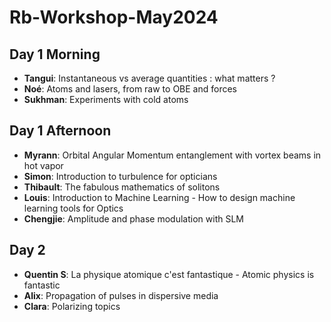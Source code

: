 # Rb-Workshop-May2024

## Day 1 Morning
- **Tangui**:	Instantaneous vs average quantities : what matters ?
- **Noé**:	Atoms and lasers, from raw to OBE and forces
- **Sukhman**:	Experiments with cold atoms
## Day 1 Afternoon
- **Myrann**:	Orbital Angular Momentum entanglement with vortex beams in hot vapor
- **Simon**:	Introduction to turbulence for opticians
- **Thibault**:	The fabulous mathematics of solitons
- **Louis**:	Introduction to Machine Learning - How to design machine learning tools for Optics
- **Chengjie**:	Amplitude and phase modulation with SLM

## Day 2
- **Quentin S**:	La physique atomique c'est fantastique - Atomic physics is fantastic
- **Alix**:	Propagation of pulses in dispersive media
- **Clara**:	Polarizing topics